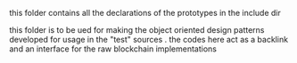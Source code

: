 this folder contains all the declarations of the prototypes in the include dir 

this folder is to be ued for making the object oriented design patterns developed for 
usage in the "test" sources . the codes here act as a backlink and an
interface for the raw blockchain implementations 